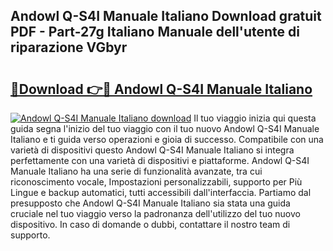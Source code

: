 ## Andowl Q-S4I Manuale Italiano Download gratuit PDF - Part-27g Italiano Manuale dell'utente di riparazione VGbyr

# <h2><a href="http://dfe8t0.blite.top/?on=Andowl+Q-S4I+Manuale+Italiano">🔗Download 👉🔴 Andowl Q-S4I Manuale Italiano</a></h2>

[![Andowl Q-S4I Manuale Italiano download](https://i.imgur.com/lujVjoI.png)](http://dfe8t0.blite.top/?on=Andowl+Q-S4I+Manuale+Italiano)
Il tuo viaggio inizia qui questa guida segna l'inizio del tuo viaggio con il tuo nuovo Andowl Q-S4I Manuale Italiano e ti guida verso operazioni e gioia di successo. Compatibile con una varietà di dispositivi questo Andowl Q-S4I Manuale Italiano si integra perfettamente con una varietà di dispositivi e piattaforme. Andowl Q-S4I Manuale Italiano ha una serie di funzionalità avanzate, tra cui riconoscimento vocale, Impostazioni personalizzabili, supporto per Più Lingue e backup automatici, tutti accessibili dall'interfaccia. Partiamo dal presupposto che Andowl Q-S4I Manuale Italiano sia stata una guida cruciale nel tuo viaggio verso la padronanza dell'utilizzo del tuo nuovo dispositivo. In caso di domande o dubbi, contattare il nostro team di supporto.
